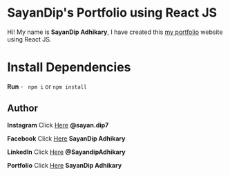 
# SayanDip's Portfolio using React JS
  

Hi! My name is **SayanDip Adhikary**, I have created this [my portfolio](https://sayandip2.netlify.app/) website using React JS.
  

# Install Dependencies

  

**Run** -   ` npm i` or `npm install`



## Author

  

**Instagram** Click [Here](https://www.instagram.com/sayan.dip7/) **@sayan.dip7**

**Facebook** Click [Here](https://www.facebook.com/sayandip.adhikary.96) **SayanDip Adhikary**

**LinkedIn** Click [Here](https://www.linkedin.com/in/sayandip-adhikary-7359a8199/) **@SayandipAdhikary**

**Portfolio** Click [Here](https://sayandip2.netlify.app/) **SayanDip Adhikary**
